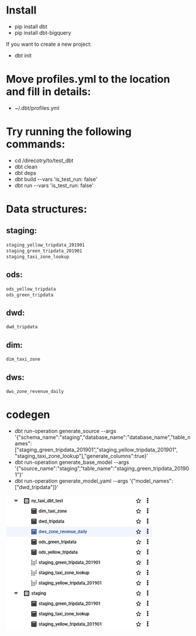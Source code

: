 # Install
- pip install dbt
- pip install dbt-bigquery

If you want to create a new project:
- dbt init

# Move profiles.yml to the location and fill in details:
- ~/.dbt/profiles.yml

# Try running the following commands:
- cd /direcotry/to/test_dbt
- dbt clean
- dbt deps
- dbt build --vars 'is_test_run: false'
- dbt run --vars 'is_test_run: false'

# Data structures:
## staging:
    staging_yellow_tripdata_201901
    staging_green_tripdata_201901
    staging_taxi_zone_lookup
## ods:
    ods_yellow_tripdata
    ods_green_tripdata
## dwd:
    dwd_tripdata
## dim:
    dim_taxi_zone
## dws:
    dws_zone_revenue_daily

# codegen
- dbt run-operation generate_source --args '{"schema_name":"staging","database_name":"database_name","table_names":["staging_green_tripdata_201901","staging_yellow_tripdata_201901", "staging_taxi_zone_lookup"],"generate_columns":true}'
- dbt run-operation generate_base_model --args '{"source_name":"staging","table_name":"staging_green_tripdata_201901"}'
- dbt run-operation generate_model_yaml --args '{"model_names":["dwd_tripdata"]}'

![bigquery dataset](https://github.com/barneywill/bigdata_demo/blob/main/imgs/bigquery_dataset_structure.jpg)